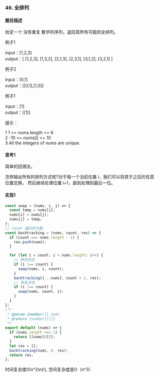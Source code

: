 ### 46. 全排列

#### 题目描述

给定一个 没有重复 数字的序列，返回其所有可能的全排列。<br/>

例子1 <br/>

input：[1,2,3]<br/>
output：[
  [1,2,3],
  [1,3,2],
  [2,1,3],
  [2,3,1],
  [3,1,2],
  [3,2,1]
]<br/>


例子2 <br/>

input：[0,1]<br/>
output：[[0,1],[1,0]]<br/>

例子1 <br/>

input：[1]<br/>
output：[[1]]<br/>

提示：<br/>


1 1 <= nums.length <= 6<br/>
2 -10 <= nums[i] <= 10<br/>
3 All the integers of nums are unique.<br/>

#### 思考1

简单的回溯法，<br/>

怎样输出所有的排列方式呢?对于每一个当前位置 i，我们可以将其于之后的任意位置交换， 然后继续处理位置 i+1，直到处理到最后一位。<br/>

#### 实现1

```js
const swap = (nums, i, j) => {
  const temp = nums[i];
  nums[i] = nums[j];
  nums[j] = temp;
};
// count 遍历的次数
const backtracking = (nums, count, res) => {
  if (count === nums.length - 1) {
    res.push(nums);
  }

  for (let i = count; i < nums.length; i++) {
    // 修改状态
    if (i !== count) {
      swap(nums, i, count);
    }
    backtracking([...nums], count + 1, res);
    // 恢复状态
    if (i !== count) {
      swap(nums, count, i);
    }
  }
};
/**
 * @param {number[]} nums
 * @return {number[][]}
 */
export default (nums) => {
  if (nums.length === 1) {
    return [[nums[0]]];
  }
  let res = [];
  backtracking(nums, 0, res);
  return res;
};

```

时间复杂度0(n^2(n)!), 空间复杂度是O（n^3）